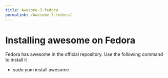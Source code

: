 ```yaml
---
title: Awesome-3-fedora
permalink: /Awesome-3-fedora/
---
```


Installing awesome on Fedora
============================

Fedora has awesome in the official repository. Use the following command to install it

-   sudo yum install awesome
